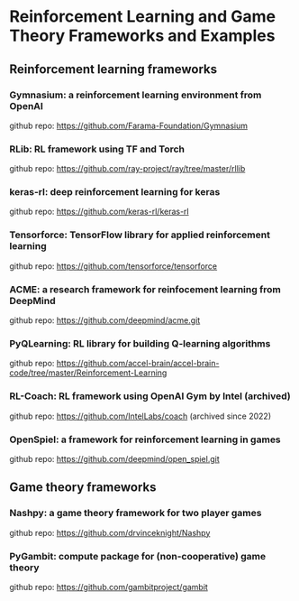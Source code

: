 # Reinforcement Learning and Game Theory Frameworks and Examples

## Reinforcement learning frameworks

### Gymnasium: a reinforcement learning environment from OpenAI

github repo: https://github.com/Farama-Foundation/Gymnasium 

### RLib: RL framework using TF and Torch

github repo: https://github.com/ray-project/ray/tree/master/rllib

### keras-rl: deep reinforcement learning for keras

github repo: https://github.com/keras-rl/keras-rl

### Tensorforce: TensorFlow library for applied reinforcement learning

github repo: https://github.com/tensorforce/tensorforce

### ACME: a research framework for reinfocement learning from DeepMind

github repo: https://github.com/deepmind/acme.git

### PyQLearning: RL library for building Q-learning algorithms

github repo: https://github.com/accel-brain/accel-brain-code/tree/master/Reinforcement-Learning

### RL-Coach: RL framework using OpenAI Gym by Intel (archived)

github repo: https://github.com/IntelLabs/coach (archived since 2022)

### OpenSpiel: a framework for reinforcement learning in games

github repo: https://github.com/deepmind/open_spiel.git

## Game theory frameworks

### Nashpy: a game theory framework for two player games

github repo: https://github.com/drvinceknight/Nashpy

### PyGambit: compute package for (non-cooperative) game theory

github repo: https://github.com/gambitproject/gambit


